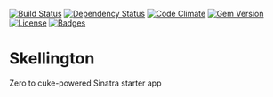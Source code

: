 [![Build Status](http://img.shields.io/travis/pikesley/skellington.svg)](https://travis-ci.org/pikesley/skellington)
[![Dependency Status](http://img.shields.io/gemnasium/pikesley/skellington.svg)](https://gemnasium.com/pikesley/skellington)
[![Code Climate](http://img.shields.io/codeclimate/github/pikesley/skellington.svg)](https://codeclimate.com/github/pikesley/skellington)
[![Gem Version](http://img.shields.io/gem/v/skellington.svg)](https://rubygems.org/gems/skellington)
[![License](http://img.shields.io/:license-mit-blue.svg)](http://pikesley.mit-license.org)
[![Badges](http://img.shields.io/:badges-6/6-ff6799.svg)](https://github.com/badges/badgerbadgerbadger)

# Skellington

Zero to cuke-powered Sinatra starter app
